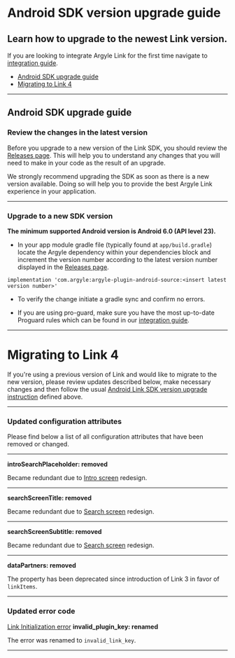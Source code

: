 # Android SDK version upgrade guide

## Learn how to upgrade to the newest Link version.
If you are looking to integrate Argyle Link for the first time navigate to [integration guide](https://github.com/argyle-systems/argyle-link-android#readme).

- [Android SDK upgrade guide](#android-sdk-upgrade-guide)
- [Migrating to Link 4](#migrating-to-link-4)

---
## Android SDK upgrade guide
### Review the changes in the latest version
Before you upgrade to a new version of the Link SDK, you should review the [Releases page](https://github.com/argyle-systems/argyle-link-android/releases). This will help you to understand any changes that you will need to make in your code as the result of an upgrade.

We strongly recommend upgrading the SDK as soon as there is a new version available. Doing so will help you to provide the best Argyle Link experience in your application.

---
### Upgrade to a new SDK version
**The minimum supported Android version is Android 6.0 (API level 23).**

- In your app module gradle file (typically found at `app/build.gradle`) locate the Argyle dependency within your dependencies block and increment the version number according to the latest version number displayed in the [Releases page](https://github.com/argyle-systems/argyle-link-android/releases).

```
implementation 'com.argyle:argyle-plugin-android-source:<insert latest version number>'
```

- To verify the change initiate a gradle sync and confirm no errors.

- If you are using pro-guard, make sure you have the most up-to-date Proguard rules which can be found in our [integration guide](https://github.com/argyle-systems/argyle-link-android#readme).

---
# Migrating to Link 4

If you're using a previous version of Link and would like to migrate to the new version, please  review updates described below, make necessary changes and then follow the usual [Android Link SDK version upgrade instruction](#upgrade-to-a-new-sdk-version) defined above.

---
### Updated configuration attributes

Please find below a list of all configuration attributes that have been removed or changed.

---

**introSearchPlaceholder: removed**

Became redundant due to [Intro screen](https://argyle.com/docs/products/link-4#intro-screen) redesign.

---
**searchScreenTitle: removed**

Became redundant due to [Search screen](https://argyle.com/docs/products/link-4#search-screen) redesign.

---
**searchScreenSubtitle: removed**

Became redundant due to [Search screen](https://argyle.com/docs/products/link-4#search-screen) redesign.

---
**dataPartners: removed**

The property has been deprecated since introduction of Link 3 in favor of `linkItems`.

---

### Updated error code

[Link Initialization error](https://argyle.com/docs/developer-tools/link-initialization-errors#) **invalid_plugin_key: renamed**

The error was renamed to `invalid_link_key`.

---
